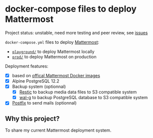 # docker-compose files to deploy Mattermost

Project status: unstable, need more testing and peer review, see [issues](https://github.com/stephane-klein/mattermost-docker-compose/issues)

`docker-compose.yml` files to deploy [Mattermost](https://mattermost.com/):

- [`playground/`](playground/) to deploy Mattermost locally
- [`prod/`](prod) to deploy Mattermost on production

Deployment features:

- [x] based on [offical Mattermost Docker images](https://hub.docker.com/u/mattermost)
- [x] Alpine PostgreSQL 12.2
- [x] Backup system (optionnal)
  - [x] [Restic](https://github.com/restic/restic) to backup media data files to S3 compatible system
  - [x] [wal-g](https://github.com/wal-g/wal-g/) to backup PostgreSQL database to S3 compatible system
- [x] [Postfix](https://github.com/MarvAmBass/docker-versatile-postfix) to send mails (optionnal)

## Why this project?

To share my current Mattermost deployment system.